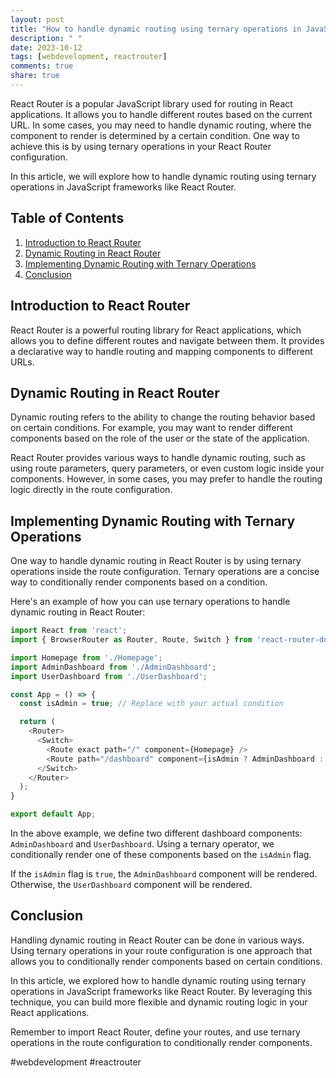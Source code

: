 ```yaml
---
layout: post
title: "How to handle dynamic routing using ternary operations in JavaScript frameworks like React Router?"
description: " "
date: 2023-10-12
tags: [webdevelopment, reactrouter]
comments: true
share: true
---
```


React Router is a popular JavaScript library used for routing in React applications. It allows you to handle different routes based on the current URL. In some cases, you may need to handle dynamic routing, where the component to render is determined by a certain condition. One way to achieve this is by using ternary operations in your React Router configuration.

In this article, we will explore how to handle dynamic routing using ternary operations in JavaScript frameworks like React Router.

## Table of Contents
1. [Introduction to React Router](#introduction-to-react-router)
2. [Dynamic Routing in React Router](#dynamic-routing-in-react-router)
3. [Implementing Dynamic Routing with Ternary Operations](#implementing-dynamic-routing-with-ternary-operations)
4. [Conclusion](#conclusion)

## Introduction to React Router

React Router is a powerful routing library for React applications, which allows you to define different routes and navigate between them. It provides a declarative way to handle routing and mapping components to different URLs.

## Dynamic Routing in React Router

Dynamic routing refers to the ability to change the routing behavior based on certain conditions. For example, you may want to render different components based on the role of the user or the state of the application.

React Router provides various ways to handle dynamic routing, such as using route parameters, query parameters, or even custom logic inside your components. However, in some cases, you may prefer to handle the routing logic directly in the route configuration.

## Implementing Dynamic Routing with Ternary Operations

One way to handle dynamic routing in React Router is by using ternary operations inside the route configuration. Ternary operations are a concise way to conditionally render components based on a condition.

Here's an example of how you can use ternary operations to handle dynamic routing in React Router:

```javascript
import React from 'react';
import { BrowserRouter as Router, Route, Switch } from 'react-router-dom';

import Homepage from './Homepage';
import AdminDashboard from './AdminDashboard';
import UserDashboard from './UserDashboard';

const App = () => {
  const isAdmin = true; // Replace with your actual condition

  return (
    <Router>
      <Switch>
        <Route exact path="/" component={Homepage} />
        <Route path="/dashboard" component={isAdmin ? AdminDashboard : UserDashboard} />
      </Switch>
    </Router>
  );
}

export default App;
```

In the above example, we define two different dashboard components: `AdminDashboard` and `UserDashboard`. Using a ternary operator, we conditionally render one of these components based on the `isAdmin` flag.

If the `isAdmin` flag is `true`, the `AdminDashboard` component will be rendered. Otherwise, the `UserDashboard` component will be rendered.

## Conclusion

Handling dynamic routing in React Router can be done in various ways. Using ternary operations in your route configuration is one approach that allows you to conditionally render components based on certain conditions.

In this article, we explored how to handle dynamic routing using ternary operations in JavaScript frameworks like React Router. By leveraging this technique, you can build more flexible and dynamic routing logic in your React applications.

Remember to import React Router, define your routes, and use ternary operations in the route configuration to conditionally render components.

#webdevelopment #reactrouter